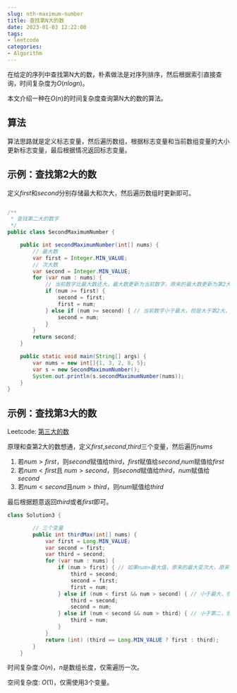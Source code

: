 ```yaml
---
slug: nth-maximum-number
title: 查找第N大的数
date: 2023-01-03 12:22:08
tags:
- leetcode
categories:
- Algorithm
---
```


在给定的序列中查找第N大的数，朴素做法是对序列排序，然后根据索引直接查询，时间复杂度为$O(nlogn)$。

本文介绍一种在$O(n)$的时间复杂度查询第N大的数的算法。

## 算法

算法思路就是定义标志变量，然后遍历数组，根据标志变量和当前数组变量的大小更新标志变量，最后根据情况返回标志变量。

## 示例：查找第2大的数

定义$first$和$second$分别存储最大和次大，然后遍历数组时更新即可。

```java

/**
 * 查找第二大的数字
 */
public class SecondMaximumNumber {

    public int secondMaximumNumber(int[] nums) {
        // 最大数
        var first = Integer.MIN_VALUE;
        // 次大数
        var second = Integer.MIN_VALUE;
        for (var num : nums) {
            // 当前数字比最大数还大，最大数更新为当前数字，原来的最大数更新为第2大
            if (num >= first) {
                second = first;
                first = num;
            } else if (num >= second) { // 当前数字小于最大，但是大于第2大，更新第2大
                second = num;
            }
        }
        return second;
    }

    public static void main(String[] args) {
        var nums = new int[]{1, 3, 2, 8, 5};
        var s = new SecondMaximumNumber();
        System.out.println(s.secondMaximumNumber(nums));
    }
}

```

## 示例：查找第3大的数

Leetcode: [第三大的数](https://leetcode.cn/problems/third-maximum-number/)

原理和查第2大的数想通，定义$first$,$second$,$third$三个变量，然后遍历$nums$

1. 若$num > first$，则$second$赋值给$third$，$first$赋值给$second$,$num$赋值给$first$
2. 若$num < first$且 $num > second$，则$second$赋值给$third$，$num$赋值给$second$
1. 若$num < second$且$num > third$，则$num$赋值给$third$

最后根据题意返回$third$或者$first$即可。

```java
class Solution3 {

        // 三个变量
        public int thirdMax(int[] nums) {
            var first = Long.MIN_VALUE;
            var second = first;
            var third = second;
            for (var num : nums) {
                if (num > first) { // 如果num>最大值，原来的最大变次大，原来的次大变三大, 当前边最大
                    third = second;
                    second = first;
                    first = num;
                } else if (num < first && num > second) { // 小于最大，但是大于第二, 第二变第三，当前边第二
                    third = second;
                    second = num;
                } else if (num < second && num > third) { // 小于第二，但是大于第三
                    third = num;
                }
            }
            return (int) (third == Long.MIN_VALUE ? first : third);
        }
    }
```

时间复杂度:$O(n)$，$n$是数组长度，仅需遍历一次。

空间复杂度: $O(1)$，仅需使用3个变量。
